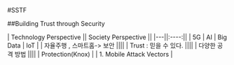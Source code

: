 #SSTF

##Building Trust through Security

| Technology Perspective || Society Perspective ||
|---||:----:||
| 5G | AI | Big Data | IoT |
| 자율주행 , 스마트홈-> 보안 ||||
| Trust : 믿을 수 있다. ||||
| 다양한 공격 방법 ||||
| Protection(Knox) |
| 1. Mobile Attack Vectors |
